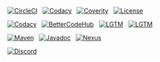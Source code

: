 [![CircleCI](https://img.shields.io/circleci/build/gh/dockerunit/dockerunit-junit5/master.svg?style=flat)](https://circleci.com/gh/dockerunit/dockerunit-junit5/tree/master)
&nbsp;
[![Codacy](https://img.shields.io/codacy/coverage/a43eb3f0985d4832827eb787cb03e1f3.svg?style=flat)](https://www.codacy.com/app/dockerunit/dockerunit-junit5)
&nbsp;
[![Coverity](https://img.shields.io/coverity/scan/18575.svg?style=flat)](https://scan.coverity.com/projects/dockerunit-dockerunit-junit5)
&nbsp;
[![License](https://img.shields.io/github/license/dockerunit/dockerunit-junit5.svg?style=flat)](https://choosealicense.com/licenses/apache-2.0/)

[![Codacy](https://img.shields.io/codacy/grade/a43eb3f0985d4832827eb787cb03e1f3.svg?style=flat&label=codacy)](https://www.codacy.com/app/dockerunit/dockerunit-junit5)
&nbsp;
[![BetterCodeHub](https://bettercodehub.com/edge/badge/dockerunit/dockerunit-junit5?branch=master)](https://bettercodehub.com/)
&nbsp;
[![LGTM](https://img.shields.io/lgtm/grade/java/github/dockerunit/dockerunit-junit5.svg?style=flat&label=lgtm)](https://lgtm.com/projects/g/dockerunit/dockerunit-junit5/context:java)
&nbsp;
[![LGTM](https://img.shields.io/lgtm/alerts/github/dockerunit/dockerunit-junit5.svg?style=flat&label=lgtm)](https://lgtm.com/projects/g/dockerunit/dockerunit-junit5/alerts)

[![Maven](https://img.shields.io/maven-central/v/com.github.dockerunit/dockerunit-junit5.svg?style=flat)](https://search.maven.org/search?q=g:com.github.dockerunit%20AND%20a:dockerunit-junit5&core=gav)
&nbsp;
[![Javadoc](https://javadoc.io/badge/com.github.dockerunit/dockerunit-junit5.svg)](https://www.javadoc.io/doc/com.github.dockerunit/dockerunit-junit5)
&nbsp;
[![Nexus](https://img.shields.io/nexus/s/https/oss.sonatype.org/com.github.dockerunit/dockerunit-junit5.svg?style=flat)](https://oss.sonatype.org/index.html#nexus-search;gav~com.github.dockerunit~dockerunit-junit5~~~)

[![Discord](https://img.shields.io/discord/587583543081959435.svg?style=flat)](https://discordapp.com/channels/587583543081959435/587583543081959437)
